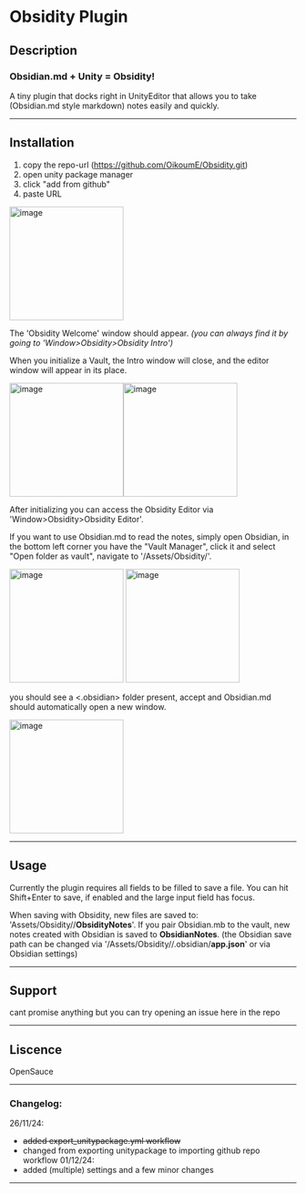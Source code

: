 # Obsidity Plugin
## Description
### Obsidian.md + Unity = Obsidity!

A tiny plugin that docks right in UnityEditor that allows you to take (Obsidian.md style markdown) notes easily and quickly.

---


## Installation
1. copy the repo-url (https://github.com/OikoumE/Obsidity.git)
2. open unity package manager
3. click "add from github"
4. paste URL

<img src="https://github.com/user-attachments/assets/813eda99-27b5-43ee-b4d3-679a3076e993" alt="image" width="200" />

The 'Obsidity Welcome' window should appear.
*(you can always find it by going to 'Window>Obsidity>Obsidity Intro')*

When you initialize a Vault, the Intro window will close, and the editor window will appear in its place.


<img src="https://github.com/user-attachments/assets/6856b136-576b-47af-98d9-0165e0ebbf2b" alt="image" width="200" /><img src="https://github.com/user-attachments/assets/2692f86b-b0ce-4e1e-a934-80f544449091" alt="image" width="200" />

After initializing you can access the Obsidity Editor via 'Window>Obsidity>Obsidity Editor'.

If you want to use Obsidian.md to read the notes, simply open Obsidian, in the bottom left corner you have the "Vault Manager", click it and select "Open folder as vault", 
navigate to '<your unity project path>/Assets/Obsidity/<Name of your vault>'. 


<img src="https://github.com/user-attachments/assets/e7483e1a-b9b6-4036-88ef-5839d0e59b41" alt="image" width="200" />

<img src="https://github.com/user-attachments/assets/49db26e1-77e1-4bf5-8b5a-c0e4e24449c2" alt="image" width="200" />


you should see a <.obsidian> folder present, accept and Obsidian.md should automatically open a new window.


<img src="https://github.com/user-attachments/assets/5097430c-7e16-493b-a72b-5742cd26d749" alt="image" width="200" />

---

## Usage
Currently the plugin requires all fields to be filled to save a file.
You can hit Shift+Enter to save, if enabled and the large input field has focus.

When saving with Obsidity, new files are saved to: 'Assets/Obsidity/<VaultName>/**ObsidityNotes**'.
If you pair Obsidian.mb to the vault, new notes created with Obsidian is saved to **ObsidianNotes**.
(the Obsidian save path can be changed via '/Assets/Obsidity/<YourVault>/.obsidian/**app.json**' or via Obsidian settings)

---

## Support
cant promise anything but you can try opening an issue here in the repo

---

## Liscence
OpenSauce

---

### Changelog:
26/11/24:
  - ~~added export_unitypackage.yml workflow~~
  - changed from exporting unitypackage to importing github repo workflow
01/12/24:
  - added (multiple) settings and a few minor changes
  
---
